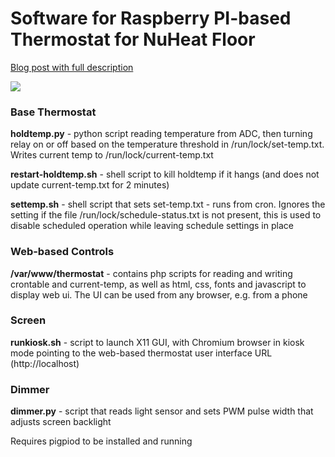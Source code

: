 # Software for Raspberry PI-based Thermostat for NuHeat Floor
[Blog post with full description](http://blog.sergem.net/how-i-built-a-thermostat-for-nuheat-floor/)

![](http://blog.sergem.net/wp-content/uploads/2018/03/wall.jpg)



### Base Thermostat

**holdtemp.py** - python script reading temperature from ADC, then turning relay on or off based on the temperature threshold in /run/lock/set-temp.txt. Writes current temp to /run/lock/current-temp.txt

**restart-holdtemp.sh** - shell script to kill holdtemp if it hangs (and does not update current-temp.txt for 2 minutes)

**settemp.sh** - shell script that sets set-temp.txt - runs from cron. Ignores the setting if the file /run/lock/schedule-status.txt is not present, this is used to disable scheduled operation while leaving schedule settings in place

### Web-based Controls

**/var/www/thermostat** - contains php scripts for reading and writing crontable and current-temp, as well as html, css, fonts and javascript to display web ui. The UI can be used from any browser, e.g. from a phone

### Screen

**runkiosk.sh** - script to launch X11 GUI, with Chromium browser in kiosk mode pointing to the web-based thermostat user interface URL (http://localhost)

### Dimmer

**dimmer.py** - script that reads light sensor and sets PWM pulse width that adjusts screen backlight

Requires pigpiod to be installed and running


